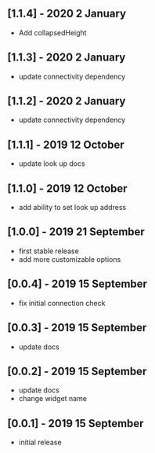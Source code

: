 ## [1.1.4] - 2020 2 January

- Add collapsedHeight

## [1.1.3] - 2020 2 January

- update connectivity dependency

## [1.1.2] - 2020 2 January

- update connectivity dependency

## [1.1.1] - 2019 12 October

- update look up docs

## [1.1.0] - 2019 12 October

- add ability to set look up address

## [1.0.0] - 2019 21 September

- first stable release
- add more customizable options

## [0.0.4] - 2019 15 September

- fix initial connection check

## [0.0.3] - 2019 15 September

- update docs

## [0.0.2] - 2019 15 September

- update docs
- change widget name

## [0.0.1] - 2019 15 September

- initial release
